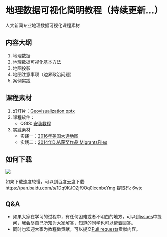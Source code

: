 # 地理数据可视化简明教程（持续更新...）

人大新闻专业地理数据可视化课程素材

## 内容大纲
1. 地理数据
2. 地理数据可视化基本方法
3. 地图投影
4. 地图注意事项（边界政治问题）
5. 案例实践

## 课程素材
1. 幻灯片：[Geovisualization.pptx](./Geovisualization.pptx)
2. 课程软件：
    - QGIS: [安装教程](./QGIS-install.md)
3. 实践素材
    - 实践一：[2016年美国大选地图](./practice/practice-01-美国大选)
    - 实践二：[2014年DJA获奖作品:MigrantsFiles](./practice/practice-02-MigrantsFiles)

## 如何下载
![](assets/github-download.png)

如果下载速度较慢，可以到百度云盘下载: https://pan.baidu.com/s/1Dq9KJOZjf9Oq0lccnbeYmg 提取码: 6wtc 

## Q&A
- 如果大家在学习的过程中，有任何困难或者不明白的地方，可以到[issues](https://github.com/sshuair/Geovisualization-Tutorial/issues)中提问，我会尽自己所知为大家解答，知道的同学也可以帮着回答。
- 同时也欢迎大家为教程做贡献，可以提交[Pull requests](https://github.com/sshuair/Geovisualization-Tutorial/pulls)贡献内容。